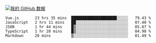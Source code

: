 [![我的 GitHub 数据](https://github-readme-stats.vercel.app/api?username=unbrain&?theme=dark)]()

<!--START_SECTION:waka-->
```text
Vue.js       23 hrs 35 mins  ████████████████████░░░░░   79.43 % 
JavaScript   2 hrs 11 mins   ██░░░░░░░░░░░░░░░░░░░░░░░   07.40 % 
JSON         1 hr 44 mins    █▒░░░░░░░░░░░░░░░░░░░░░░░   05.87 % 
TypeScript   1 hr 28 mins    █▒░░░░░░░░░░░░░░░░░░░░░░░   04.98 % 
Markdown     26 mins         ▒░░░░░░░░░░░░░░░░░░░░░░░░   01.49 % 
```
<!--END_SECTION:waka-->
